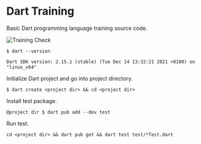 # Dart Training

Basic Dart programming language training source code.

![Training Check](https://github.com/adiwids/dart_training/actions/workflows/main.yml/badge.svg)

`$ dart --version`

```
Dart SDK version: 2.15.1 (stable) (Tue Dec 14 13:32:21 2021 +0100) on "linux_x64"
```

Initialize Dart project and go into project directory.

`$ dart create <project dir> && cd <project dir>`

Install test package.

`@project dir $ dart pub add --dev test`

Run test.

`cd <project dir> && dart pub get && dart test test/*Test.dart`


